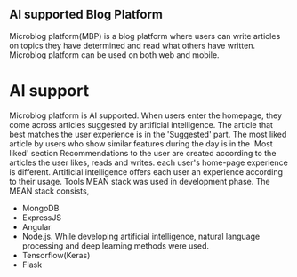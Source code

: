 ## AI supported Blog Platform
Microblog platform(MBP) is a blog platform where users can write articles on topics they have determined and read what others have written. Microblog platform can be used on both web and mobile.
# AI support
Microblog platform is AI supported. When users enter the homepage, they come across articles suggested by artificial intelligence. The article that best matches the user experience is in the 'Suggested' part. The most liked article by users who show similar features during the day is in the 'Most liked' section
Recommendations to the user are created according to the articles the user likes, reads and writes. each user's home-page experience is different. Artificial intelligence offers each user an experience according to their usage.
Tools
MEAN stack was used in development phase. The MEAN stack consists,
- MongoDB
- ExpressJS 
- Angular
- Node.js.
While developing artificial intelligence, natural language processing and deep learning methods were used.
- Tensorflow(Keras)
- Flask

